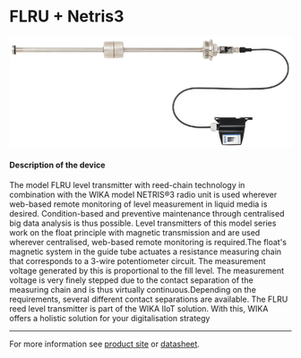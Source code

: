 # FLRU + Netris3

![FLRU_Netris3](../../assets/FLRU_Netris3.png)

#### Description of the device

The model FLRU level transmitter with reed-chain technology in combination with the WIKA model NETRIS®3 radio unit is used wherever web-based remote monitoring of level measurement in liquid media is desired. Condition-based and preventive maintenance through centralised big data analysis is thus possible.
Level transmitters of this model series work on the float principle with magnetic transmission and are used wherever centralised, web-based remote monitoring is required.The float's magnetic system in the guide tube actuates a resistance measuring chain that corresponds to a 3-wire potentiometer circuit. The measurement voltage generated by this is proportional to the fill level.
The measurement voltage is very finely stepped due to the contact separation of the measuring chain and is thus virtually continuous.Depending on the requirements, several different contact separations are available.
The FLRU reed level transmitter is part of the WIKA IIoT 
solution. With this, WIKA offers a holistic solution for your 
digitalisation strategy

---

For more information see [product site](https://www.wika.com/en-en/flru.WIKA?highlightedText=FLRU) or [datasheet](https://www.wika.com/media/Data-sheets/Level/Continuous-measurement-with-float/ds_lm2013_en_co.pdf).